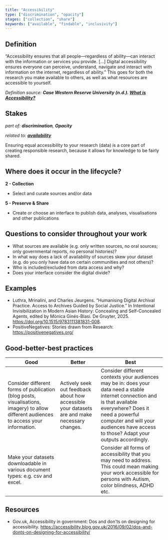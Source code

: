 ```yaml
---
title: "Accessibility"
type: ["discrimination", "opacity"]
stages: ["collection", "share"]
keywords: ["available", "findable", "inclusivity"]
---
```


## Definition
“Accessibility ensures that all people—regardless of ability—can interact with the information or services you provide. [...] Digital accessibility ensures everyone can perceive, understand, navigate and interact with information on the internet, regardless of ability.” This goes for both the research you make available to others, as well as what resources are accessible to yourself.

_Definition source: **Case Western Reserve University (n.d.). [What is Accessibility?](https://case.edu/accessibility/what-accessibility)**_


## Stakes
_part of: **discrimination**, **Opacity**_

_related to: [**availability**](/bias/types/availability)_

Ensuring equal accessibility to your research (data) is a core part of creating responsible research, because it allows for knowledge to be fairly shared.   

## Where does it occur in the lifecycle?

**2 - Collection**

- Select and curate sources and/or data


**5 - Preserve & Share**

- Create or choose an interface to publish data, analyses, visualisations and other publications

## Questions to consider throughout your work
- What sources are available (e.g. only written sources, no oral sources; only governmental reports, no personal histories)? 
- In what way does a lack of availability of sources skew your dataset (e.g. do you only have data on certain communities and not others)?
- Who is included/excluded from data access and why? 
- Does your interface consider the digital divide?

## Examples
- Luthra, Mrinalini, and Charles Jeurgens. “Humanising Digital Archival Practice. Access to Archives Guided by Social Justice.” In Intentional Invisibilization in Modern Asian History: Concealing and Self-Concealed Agents, edited by Mònica Ginés-Blasi. De Gruyter, 2025. https://doi.org/10.1515/9783111381831-008.
- PositiveNegatives: Stories drawn from Research: https://positivenegatives.org/

## Good-better-best practices

| Good | Better | Best|
|---|---|---|
|Consider different forms of publication (blog posts, visualisations, imagery) to allow different audiences to access your information.| Actively seek out feedback about how accessible your datasets are and make necessary changes. | Consider different contexts your audiences may be in: does your data need a stable internet connection and is that available everywhere? Does it need a powerful computer and will your audiences have access to those? Adapt your outputs accordingly.|
| Make your datasets downloadable in various document types: e.g. csv and excel. | | Consider all forms of accessibility that you may need to address. This could mean making your work accessible for persons with Autism, color blindness, ADHD etc. |


## Resources
- Gov.uk, Accessibility in government: Dos and don'ts on designing for accessibility. https://accessibility.blog.gov.uk/2016/09/02/dos-and-donts-on-designing-for-accessibility/ 
